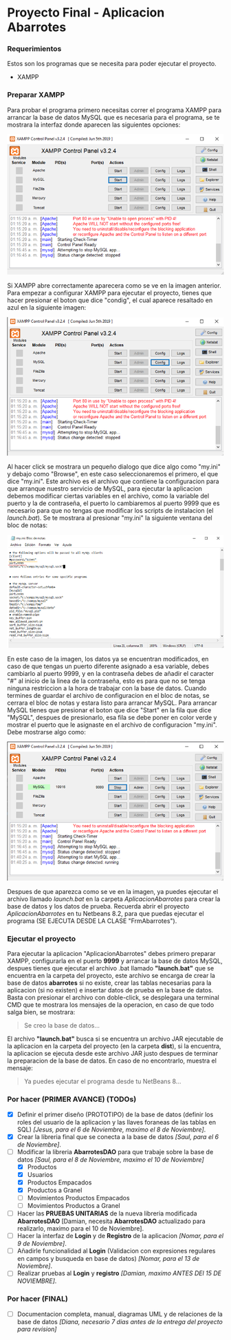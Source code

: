 # Proyecto Final - Aplicacion Abarrotes

### Requerimientos
Estos son los programas que se necesita para poder ejecutar el proyecto.
* XAMPP

### Preparar XAMPP
Para probar el programa primero necesitas correr el programa XAMPP para arrancar la base de datos MySQL que es necesaria para el programa, se te mostrara la interfaz donde aparecen las siguientes opciones:

![panel xampp](panelXampp.png)

Si XAMPP abre correctamente aparecera como se ve en la imagen anterior. Para empezar a configurar XAMPP para ejecutar el proyecto, tienes que hacer presionar el boton que dice "condig", el cual aparece resaltado en azul en la siguiente imagen:

![config boton](panelConfigResaltado.png)

Al hacer click se mostrara un pequeño dialogo que dice algo como "my.ini" y debajo como "Browse", en este caso seleccionaremos el primero, el que dice "my.ini". Este archivo es el archivo que contiene la configuracion para que arranque nuestro servicio de MySQL, para ejecutar la aplicacion debemos modificar ciertas variables en el archivo, como la variable del puerto y la de contraseña, el puerto lo cambiaremos al puerto 9999 que es necesario para que no tengas que modificar los scripts de instalacion (el *launch.bat*). Se te mostrara al presionar "my.ini" la siguiente ventana del bloc de notas:

![bloc config](configBlocNotas.png)

En este caso de la imagen, los datos ya se encuentran modificados, en caso de que tengas un puerto diferente asignado a esa variable, debes cambiarlo al puerto 9999, y en la contraseña debes de añadir el caracter "#" al inicio de la linea de la contraseña, esto es para que no se tenga ninguna restriccion a la hora de trabajar con la base de datos. Cuando termines de guardar el archivo de configuracion en el bloc de notas, se cerrara el bloc de notas y estara listo para arrancar MySQL. Para arrancar MySQL tienes que presionar el boton que dice "Start" en la fila que dice "MySQL", despues de presionarlo, esa fila se debe poner en color verde y mostrar el puerto que le asignaste en el archivo de configuracion "my.ini". Debe mostrarse algo como:

![xampp funcionando](xamppCorrecto.png)


Despues de que aparezca como se ve en la imagen, ya puedes ejecutar el archivo llamado *launch.bat* en la carpeta *AplicacionAbarrotes* para crear la base de datos y los datos de prueba. Recuerda abrir el proyecto *AplicacionAbarrotes* en tu Netbeans 8.2, para que puedas ejecutar el programa (SE EJECUTA DESDE LA CLASE "FrmAbarrotes").


### Ejecutar el proyecto
Para ejecutar la aplicacion "AplicacionAbarrotes" debes primero preparar XAMPP, configurarla en el puerto **9999** y arrancar la base de datos MySQL, despues tienes que ejecutar el archivo .bat llamado **"launch.bat"** que se encuentra en la carpeta del proyecto, este archivo se encarga de crear la base de datos **abarrotes** si no existe, crear las tablas necesarias para la aplicacion (si no existen) e insertar
datos de prueba en la base de datos. Basta con presionar el archivo con doble-click, se desplegara una terminal CMD que te mostrara los mensajes de la operacion, en caso de que
todo salga bien, se mostrara: 
> Se creo la base de datos...

El archivo **"launch.bat"** busca si se encuentra un archivo JAR ejecutable de la aplicacion en la carpeta del proyecto (en la carpeta **dist**), si la encuentra, la aplicacion se ejecuta desde este archivo JAR justo despues de terminar la preparacion de la base de datos. En caso de no encontrarlo, muestra el mensaje:
> Ya puedes ejecutar el programa desde tu NetBeans 8...

### Por hacer (PRIMER AVANCE) (TODOs) 
- [x] Definir el primer diseño (PROTOTIPO) de la base de datos (definir los roles del usuario de la aplicacion y las llaves foraneas de las tablas en SQL) *[Jesus, para el 6 de Noviembre, maximo el 8 de Noviembre]*.
- [x] Crear la libreria final que se conecta a la base de datos *[Saul, para el 6 de Noviembre]*.
- [ ] Modificar la libreria **AbarrotesDAO** para que trabaje sobre la base de datos *[Saul, para el 8 de Noviembre, maximo el 10 de Noviembre]*
  - [x] Productos
  - [x] Usuarios
  - [x] Productos Empacados
  - [x] Productos a Granel
  - [ ] Movimientos Productos Empacados
  - [ ] Movimientos Productos a Granel
- [ ] Hacer las **PRUEBAS UNITARIAS** de la nueva libreria modificada **AbarrotesDAO** [Damian, necesita **AbarrotesDAO** actualizado para realizarlo, maximo para el 10 de Noviembre].
- [ ] Hacer la interfaz de **Login** y de **Registro** de la aplicacion *[Nomar, para el 9 de Noviembre]*.
- [ ] Añadirle funcionalidad al **Login** (Validacion con expresiones regulares en campos y busqueda en base de datos) *[Nomar, para el 13 de Noviembre]*.
- [ ] Realizar pruebas al **Login** y **registro** *[Damian, maximo ANTES DEl 15 DE NOVIEMBRE]*.
### Por hacer (FINAL)
- [ ] Documentacion completa, manual, diagramas UML y de relaciones de la base de datos *[Diana, necesario 7 dias antes de la entrega del proyecto para revision]*

